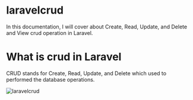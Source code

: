 # laravelcrud

 In this documentation, I will cover about Create, Read, Update, and Delete and View crud operation in Laravel.

# What is crud in Laravel
CRUD stands for Create, Read, Update, and Delete which used to performed the database operations.

![laravelcrud](https://github.com/jb-shivamgoyal/laravelcrud/assets/122268172/5f2e6aba-409c-4d55-9a00-ec5ad1738f28)
